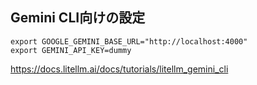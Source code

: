 ## Gemini CLI向けの設定

```
export GOOGLE_GEMINI_BASE_URL="http://localhost:4000"
export GEMINI_API_KEY=dummy
```

https://docs.litellm.ai/docs/tutorials/litellm_gemini_cli
